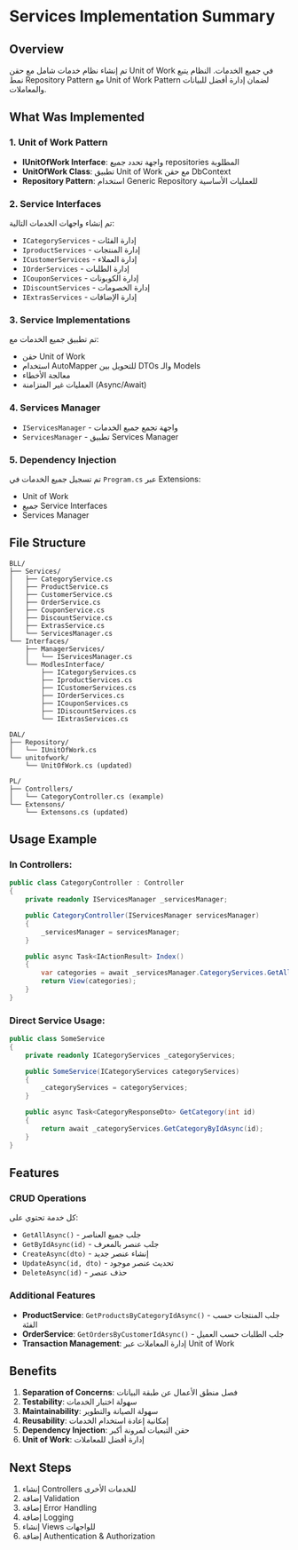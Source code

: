 # Services Implementation Summary

## Overview
تم إنشاء نظام خدمات شامل مع حقن Unit of Work في جميع الخدمات. النظام يتبع نمط Repository Pattern مع Unit of Work Pattern لضمان إدارة أفضل للبيانات والمعاملات.

## What Was Implemented

### 1. Unit of Work Pattern
- **IUnitOfWork Interface**: واجهة تحدد جميع repositories المطلوبة
- **UnitOfWork Class**: تطبيق Unit of Work مع حقن DbContext
- **Repository Pattern**: استخدام Generic Repository للعمليات الأساسية

### 2. Service Interfaces
تم إنشاء واجهات الخدمات التالية:
- `ICategoryServices` - إدارة الفئات
- `IproductServices` - إدارة المنتجات  
- `ICustomerServices` - إدارة العملاء
- `IOrderServices` - إدارة الطلبات
- `ICouponServices` - إدارة الكوبونات
- `IDiscountServices` - إدارة الخصومات
- `IExtrasServices` - إدارة الإضافات

### 3. Service Implementations
تم تطبيق جميع الخدمات مع:
- حقن Unit of Work
- استخدام AutoMapper للتحويل بين DTOs والـ Models
- معالجة الأخطاء
- العمليات غير المتزامنة (Async/Await)

### 4. Services Manager
- `IServicesManager` - واجهة تجمع جميع الخدمات
- `ServicesManager` - تطبيق Services Manager

### 5. Dependency Injection
تم تسجيل جميع الخدمات في `Program.cs` عبر Extensions:
- Unit of Work
- جميع Service Interfaces
- Services Manager

## File Structure

```
BLL/
├── Services/
│   ├── CategoryService.cs
│   ├── ProductService.cs
│   ├── CustomerService.cs
│   ├── OrderService.cs
│   ├── CouponService.cs
│   ├── DiscountService.cs
│   ├── ExtrasService.cs
│   └── ServicesManager.cs
└── Interfaces/
    ├── ManagerServices/
    │   └── IServicesManager.cs
    └── ModlesInterface/
        ├── ICategoryServices.cs
        ├── IproductServices.cs
        ├── ICustomerServices.cs
        ├── IOrderServices.cs
        ├── ICouponServices.cs
        ├── IDiscountServices.cs
        └── IExtrasServices.cs

DAL/
├── Repository/
│   └── IUnitOfWork.cs
└── unitofwork/
    └── UnitOfWork.cs (updated)

PL/
├── Controllers/
│   └── CategoryController.cs (example)
└── Extensons/
    └── Extensons.cs (updated)
```

## Usage Example

### In Controllers:
```csharp
public class CategoryController : Controller
{
    private readonly IServicesManager _servicesManager;

    public CategoryController(IServicesManager servicesManager)
    {
        _servicesManager = servicesManager;
    }

    public async Task<IActionResult> Index()
    {
        var categories = await _servicesManager.CategoryServices.GetAllCategoriesAsync();
        return View(categories);
    }
}
```

### Direct Service Usage:
```csharp
public class SomeService
{
    private readonly ICategoryServices _categoryServices;

    public SomeService(ICategoryServices categoryServices)
    {
        _categoryServices = categoryServices;
    }

    public async Task<CategoryResponseDto> GetCategory(int id)
    {
        return await _categoryServices.GetCategoryByIdAsync(id);
    }
}
```

## Features

### CRUD Operations
كل خدمة تحتوي على:
- `GetAllAsync()` - جلب جميع العناصر
- `GetByIdAsync(id)` - جلب عنصر بالمعرف
- `CreateAsync(dto)` - إنشاء عنصر جديد
- `UpdateAsync(id, dto)` - تحديث عنصر موجود
- `DeleteAsync(id)` - حذف عنصر

### Additional Features
- **ProductService**: `GetProductsByCategoryIdAsync()` - جلب المنتجات حسب الفئة
- **OrderService**: `GetOrdersByCustomerIdAsync()` - جلب الطلبات حسب العميل
- **Transaction Management**: إدارة المعاملات عبر Unit of Work

## Benefits

1. **Separation of Concerns**: فصل منطق الأعمال عن طبقة البيانات
2. **Testability**: سهولة اختبار الخدمات
3. **Maintainability**: سهولة الصيانة والتطوير
4. **Reusability**: إمكانية إعادة استخدام الخدمات
5. **Dependency Injection**: حقن التبعيات لمرونة أكبر
6. **Unit of Work**: إدارة أفضل للمعاملات

## Next Steps

1. إنشاء Controllers للخدمات الأخرى
2. إضافة Validation
3. إضافة Error Handling
4. إضافة Logging
5. إنشاء Views للواجهات
6. إضافة Authentication & Authorization
